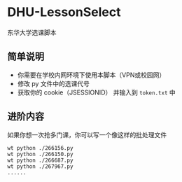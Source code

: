 # DHU-LessonSelect
东华大学选课脚本

## 简单说明
 - 你需要在学校内网环境下使用本脚本（VPN或校园网）
 - 修改 py 文件中的选课代号
 - 获取你的 cookie（JSESSIONID） 并输入到 `token.txt` 中

## 进阶内容
如果你想一次抢多门课，你可以写一个像这样的批处理文件
```
wt python ./266156.py
wt python ./266150.py
wt python ./266687.py
wt python ./267967.py
......
```
